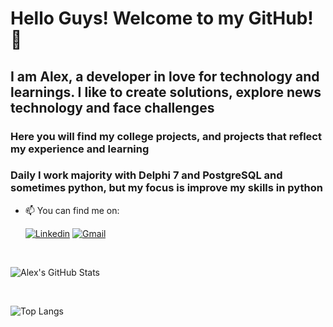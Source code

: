 # Hello Guys! Welcome to my GitHub! 👋

## I am Alex, a developer in love for technology and learnings. I like to create solutions, explore news technology and face challenges

### Here you will find my college projects, and projects that reflect my experience and learning

### Daily I work majority with Delphi 7 and PostgreSQL and sometimes python, but my focus is improve my skills in python

- 📫 You can find me on:

    [![Linkedin](https://img.shields.io/badge/LinkedIn-0077B5?style=for-the-badge&logo=linkedin&logoColor=dark)](https://www.linkedin.com/in/alexandermoraes7/)
    [![Gmail](https://img.shields.io/badge/Gmail-D14836?style=for-the-badge&logo=gmail&logoColor=white)](mailto:alexander97643@gmail.com)

<br/>

![Alex's GitHub Stats](https://github-readme-stats.vercel.app/api?username=AlexanderMoraes7&show_icons=true&theme=dracula)

<br/>

![Top Langs](https://github-readme-stats.vercel.app/api/top-langs/?username=AlexanderMoraes7&theme=tokyonight&langs_count=6&hide=rank)

<!--
Repositório do Github Stats: https://github.com/anuraghazra/github-readme-stats
Site de Badges: https://dev.to/envoy_/150-badges-for-github-pnk
Emojis: https://emojipedia.org/

Here are some ideas to get you started:

- 🔭 I’m currently working on ...
- 🌱 I’m currently learning ...
- 👯 I’m looking to collaborate on ...
- 🤔 I’m looking for help with ...
- 💬 Ask me about ...
- 📫 How to reach me: ...
- 😄 Pronouns: ...
- ⚡ Fun fact: ...
-->
